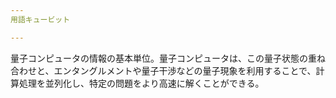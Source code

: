 ```yaml
---
用語キュービット

---
```

量子コンピュータの情報の基本単位。量子コンピュータは、この量子状態の重ね合わせと、エンタングルメントや量子干渉などの量子現象を利用することで、計算処理を並列化し、特定の問題をより高速に解くことができる。